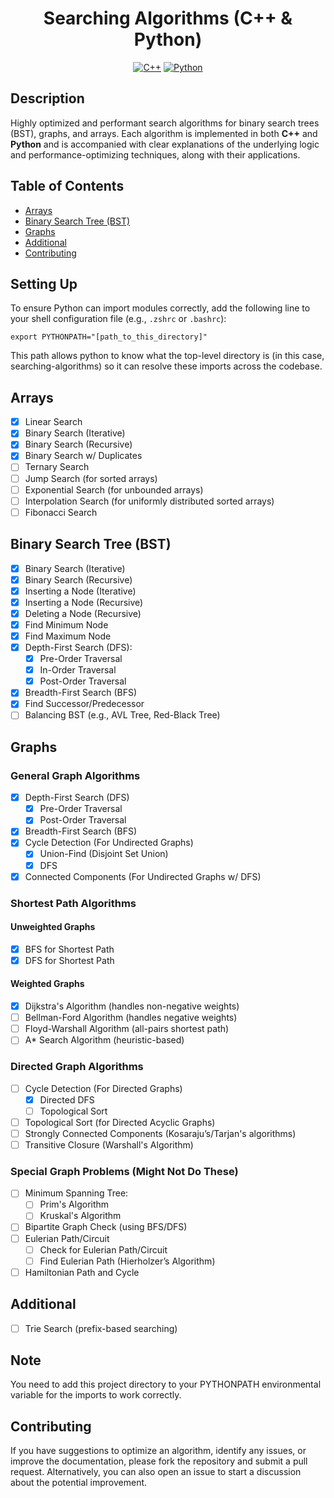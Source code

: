 <h1 align="center">Searching Algorithms (C++ & Python)</h1>

<p align="center">
	<a href="#"><img alt="C++" src="https://img.shields.io/badge/c++-00599C?style=for-the-badge&logo=cplusplus&logoColor=white"></a>
	<a href="#"><img alt="Python" src="https://img.shields.io/badge/python-3670A0?style=for-the-badge&logo=python&logoColor=ffdd54"></a>
</p>

## Description
Highly optimized and performant search algorithms for binary search trees (BST), graphs, and arrays. Each algorithm is implemented in both **C++** and **Python** and is accompanied with clear explanations of the underlying logic and performance-optimizing techniques, along with their applications.

## Table of Contents
- [Arrays](#arrays)
- [Binary Search Tree (BST)](#binary-search-tree-bst)
- [Graphs](#graphs)
- [Additional](#additional)
- [Contributing](#contributing)

## Setting Up
To ensure Python can import modules correctly, add the following line to your shell configuration file (e.g., `.zshrc` or `.bashrc`):

```
export PYTHONPATH="[path_to_this_directory]"
```

This path allows python to know what the top-level directory is (in this case, searching-algorithms) so it can resolve these imports across the codebase.

## Arrays
- [x] Linear Search
- [x] Binary Search (Iterative)
- [x] Binary Search (Recursive)
- [x] Binary Search w/ Duplicates
- [ ] Ternary Search
- [ ] Jump Search (for sorted arrays)
- [ ] Exponential Search (for unbounded arrays)
- [ ] Interpolation Search (for uniformly distributed sorted arrays)
- [ ] Fibonacci Search

## Binary Search Tree (BST)
- [x] Binary Search (Iterative)
- [x] Binary Search (Recursive)
- [x] Inserting a Node (Iterative)
- [x] Inserting a Node (Recursive)
- [x] Deleting a Node (Recursive)
- [x] Find Minimum Node
- [x] Find Maximum Node
- [x] Depth-First Search (DFS):
  - [x] Pre-Order Traversal
  - [x] In-Order Traversal
  - [x] Post-Order Traversal
- [x] Breadth-First Search (BFS)
- [x] Find Successor/Predecessor
- [ ] Balancing BST (e.g., AVL Tree, Red-Black Tree)

## Graphs

### General Graph Algorithms
- [x] Depth-First Search (DFS)
  - [x] Pre-Order Traversal
  - [x] Post-Order Traversal
- [x] Breadth-First Search (BFS)
- [x] Cycle Detection (For Undirected Graphs)
  - [x] Union-Find (Disjoint Set Union)
  - [x] DFS
- [x] Connected Components (For Undirected Graphs w/ DFS)

### Shortest Path Algorithms
#### Unweighted Graphs
- [x] BFS for Shortest Path
- [x] DFS for Shortest Path
#### Weighted Graphs
- [x] Dijkstra's Algorithm (handles non-negative weights)
- [ ] Bellman-Ford Algorithm (handles negative weights)
- [ ] Floyd-Warshall Algorithm (all-pairs shortest path)
- [ ] A* Search Algorithm (heuristic-based)

### Directed Graph Algorithms
- [ ] Cycle Detection (For Directed Graphs)
  - [x] Directed DFS
  - [ ] Topological Sort
- [ ] Topological Sort (for Directed Acyclic Graphs)
- [ ] Strongly Connected Components (Kosaraju’s/Tarjan's algorithms)
- [ ] Transitive Closure (Warshall's Algorithm)

### Special Graph Problems (Might Not Do These)
- [ ] Minimum Spanning Tree:
  - [ ] Prim's Algorithm
  - [ ] Kruskal's Algorithm
- [ ] Bipartite Graph Check (using BFS/DFS)
- [ ] Eulerian Path/Circuit
  - [ ] Check for Eulerian Path/Circuit
  - [ ] Find Eulerian Path (Hierholzer’s Algorithm)
- [ ] Hamiltonian Path and Cycle

## Additional
- [ ] Trie Search (prefix-based searching)

## Note
You need to add this project directory to your PYTHONPATH environmental variable for the imports to work correctly.

## Contributing
If you have suggestions to optimize an algorithm, identify any issues, or improve the documentation, please fork the repository and submit a pull request. Alternatively, you can also open an issue to start a discussion about the potential improvement.